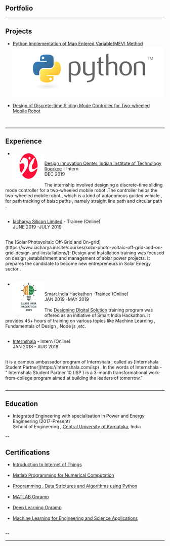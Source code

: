 ## Portfolio

---

## Projects

- [Python Implementation of Map Entered Variable(MEV) Method](https://github.com/baleshwar2508/Map-Entered-Variable)
<img src="images/python.png?raw=true"/> <br>

- [Design of Discrete-time Sliding Mode Controller for Two-wheeled Mobile Robot](https://drive.google.com/open?id=0B6cvaukIjPj5NUVWb0lETkVGZWhBT2pCNEo1Mm1sM0hxSnY4)<br>
<br>

---

## Experience
- <img align="left" width="100" height="100" src="images/dic_logo.png?raw=true/100/100"/>

[Design Innovation Center, Indian Institute of Technology Roorkee](https://www.iitr.ac.in/dic/) - Intern<br>
DEC 2019 <br>
<br>
The internship involved designing a discrete-time sliding mode controller for a two-wheeled mobile robot .The controller helps the two-wheeled mobile robot , which is a kind of autonomous guided vehicle , for path tracking of baisc paths , namely straight line path and circular path .
<br><br>

- [Iacharya Silicon Limited](http://iacharya.com/main/) - Trainee (Online)<br>
JUNE 2019 -JULY 2019<br>
<br>
The [Solar Photovoltaic Off-Grid and On-grid](https://www.iacharya.in/site/courses/solar-photo-voltaic-off-grid-and-on-grid-design-and-installations/): Design and Installation training was focused on design ,establishment and management of solar power projects. It prepares the candidate to become new entrepreneurs in Solar Energy sector .
<br><br>

- <img align="left" width="100" height="100" src="images/sih.jpeg?raw=true/100/100"/>
[Smart India Hackathon](http://sih.gov.in) -Trainee (Online)<br>
JAN 2019 -MAY 2019<br>
<br>
The [Designing Digital Solution](https://archive.swayam.gov.in/courses/5796-designing-digital-solution) training program was offered as an initiative of Smart India Hackathon. It provides 45+ hours of training on various topics like Machine Learning , Fundamentals of Design , Node js
,etc.
<br><br>

- [Internshala](http://internshala.com) - Intern (Online)<br>
JAN 2018 - AUG 2018<br>
<br>
It is a campus ambassador program of Internshala , called as [Internshala Student Partner](https://internshala.com/isp) . In the words of Internshala - “ Internshala Student Partner 10 (ISP ) is a 3-month transformational work-from-college
program aimed at building the leaders of tomorrow.”
<br><br>


---
## Education

- Integrated Engineering with specialisation in Power and Energy Engineering (2017-Present)<br>
School of Engineering , [Central University of Karnataka](https://www.cuk.ac.in/), India

--

## Certifications

- [Introduction to Internet of Things](https://drive.google.com/file/d/1AGBVd0SbQgvTrwesTRh1MSSODV2AEFko/view)
<br><br>
- [Matlab Programming for Numerical Computation](https://drive.google.com/file/d/1V0l_ttV7YFUxrd0hxUDDlbkB6bIBYULZ/view)
<br><br>
- [Programming , Data Strictures and Algorithms using Python](https://drive.google.com/file/d/198yY96WGD3RTmFy-EX1RLP25EqbIJ1zM/view)
<br><br>
- [MATLAB Onramp](https://matlabacademy.mathworks.com/progress/share/report.html?id=221eb746-6c5d-43b3-8852-a0d638f52605)
<br><br>
- [Deep Learning Onramp](https://matlabacademy.mathworks.com/progress/share/report.html?id=7f5db757-a4b8-4d78-b411-7706193b08f2)
<br><br>
- [Machine Learning for Engineering and Science Applications](https://drive.google.com/file/d/1iGY0IUgRbRlp27-Di0Z3v9QPH01QhsJ3/view)
<br><br>

--




---

